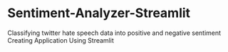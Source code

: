 # Sentiment-Analyzer-Streamlit
Classifying twitter hate speech data into positive and negative sentiment 
Creating Application Using Streamlit